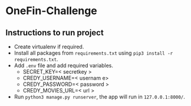 # OneFin-Challenge


## Instructions to run project
- Create virtualenv if required.
- Install all packages from `requirements.txt` using `pip3 install -r requirements.txt`.
- Add `.env` file and add required variables.
    - SECRET_KEY=< secretkey >
    - CREDY_USERNAME=< usernam e>
    - CREDY_PASSWORD=< password >
    - CREDY_MOVIES_URL=< url >
- Run `python3 manage.py runserver`, the app will run in `127.0.0.1:8000/`.
